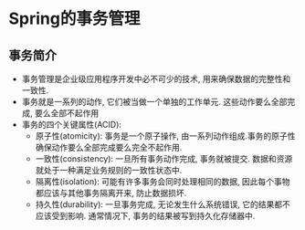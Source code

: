 # Spring的事务管理
## 事务简介
* 事务管理是企业级应用程序开发中必不可少的技术,  用来确保数据的完整性和一致性. 
* 事务就是一系列的动作, 它们被当做一个单独的工作单元. 这些动作要么全部完成, 要么全部不起作用
* 事务的四个关键属性(ACID):
    * 原子性(atomicity): 事务是一个原子操作, 由一系列动作组成.事务的原子性确保动作要么全部完成要么完全不起作用.
    * 一致性(consistency): 一旦所有事务动作完成, 事务就被提交. 数据和资源就处于一种满足业务规则的一致性状态中.
    * 隔离性(isolation): 可能有许多事务会同时处理相同的数据, 因此每个事物都应该与其他事务隔离开来, 防止数据损坏.
    * 持久性(durability): 一旦事务完成, 无论发生什么系统错误, 它的结果都不应该受到影响. 通常情况下, 事务的结果被写到持久化存储器中.

    
